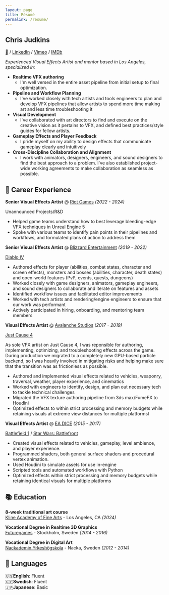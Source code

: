 ```yaml
---
layout: page
title: Résumé
permalink: /resume/
---
```


## Chris Judkins

[📩](mailto:mail@cjudkins.com) / [LinkedIn](https://www.linkedin.com/in/chrisjudkins) / [Vimeo](https://www.vimeo.com/chrisjudkins) / [IMDb](https://www.imdb.com/name/nm9874493/)

*Experienced Visual Effects Artist and mentor based in Los Angeles, specialized in:*

- **Realtime VFX authoring**
	- I'm well versed in the entire asset pipeline from initial setup to final optimization.
- **Pipeline and Workflow Planning**
	- I've worked closely with tech artists and tools engineers to plan and develop VFX pipelines that allow artists to spend more time making art and less time troubleshooting it
- **Visual Development**
	- I've collaborated with art directors to find and execute on the creative vision as it pertains to VFX, and defined best practices/style guides for fellow artists.
- **Gameplay Effects and Player Feedback**
	- I pride myself on my ability to design effects that communicate gameplay clearly and intuitively
- **Cross-Discipline Collaboration and Alignment**
	- I work with animators, designers, engineers, and sound designers to find the best approach to a problem. I've also established project-wide working agreements to make collaboration as seamless as possible.

## 💼 Career Experience 

**Senior Visual Effects Artist** @ [Riot Games](https://www.riotgames.com) *(2022 - 2024)*

Unannounced Projects/R&D

- Helped game teams understand how to best leverage bleeding-edge VFX techniques in Unreal Engine 5  
- Spoke with various teams to identify pain points in their pipelines and workflows, and formulated plans of action to address them

**Senior Visual Effects Artist** @ [Blizzard Entertainment](https://www.blizzard.com) *(2019 - 2022)*

[Diablo IV](https://youtu.be/7RdDpqCmjb4?si=QF0jTpBrPsPBNQ4v)

- Authored effects for player (abilities, combat states, character and screen effects), monsters and bosses (abilities, character, death states) and open-world features (PvP, events, quests, dungeons)  
- Worked closely with game designers, animators, gameplay engineers, and sound designers to collaborate and iterate on features and assets  
- Identified workflow issues and facilitated editor improvements  
- Worked with tech artists and rendering/engine engineers to ensure that our work was performant  
- Actively participated in hiring, onboarding, and mentoring team members

**Visual Effects Artist** @ [Avalanche Studios](https://www.avalanchestudios.com) *(2017 - 2019)*

[Just Cause 4](https://www.youtube.com/watch?v=Lfek7Kcq16g)

As sole VFX artist on Just Cause 4, I was reponsible for authoring, implementing, optimizing, and troubleshooting effects across the game. During production we migrated to a completely new GPU-based particle backend, so I was heavily involved in mitigating risks and helping make sure that the transition was as frictionless as possible.  

- Authored and implemented visual effects related to vehicles, weaponry, traversal, weather, player experience, and cinematics  
- Worked with engineers to identify, design, and plan out necessary tech to tackle technical challenges  
- Migrated the VFX texture authoring pipeline from 3ds max/FumeFX to Houdini  
- Optimized effects to within strict processing and memory budgets while retaining visuals at extreme view distances for multiple platformsl

**Visual Effects Artist** @ [EA DICE](https://www.dice.se) *(2015 - 2017)*

[Battlefield 1](https://www.youtube.com/watch?v=c7nRTF2SowQ) / [Star Wars: Battlefront](https://www.youtube.com/watch?v=J48gd0GZGWk)

- Created visual effects related to vehicles, gameplay, level ambience, and player experience.  
- Programmed shaders, both general surface shaders and procedural vertex animation.  
- Used Houdini to simulate assets for use in-engine  
- Scripted tools and automated workflows with Python  
- Optimized effects within strict processing and memory budgets while retaining identical visuals for multiple platforms

## 📚 Education

**8-week traditional art course** <br />
[Kline Academy of Fine Arts](https://www.klineacademy.com) - Los Angeles, CA *(2024)*

**Vocational Degree in Realtime 3D Graphics** <br />
[Futuregames](https://futuregames.se) - Stockholm, Sweden *(2014 - 2016)*

**Vocational Degree in Digital Art** <br />
[Nackademin Yrkeshögskola](https://nackademin.se) - Nacka, Sweden *(2012 - 2014)*

## 💬 Languages

🇺🇸**English**: Fluent <br />
🇸🇪**Swedish**: Fluent <br />
🇯🇵**Japanese**: Basic <br />